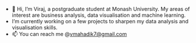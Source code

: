 - 👋 Hi, I’m Viraj, a postgraduate student at Monash University. My areas of interest are business analysis, data visualisation and machine learning.
- I’m currently working on a few projects to sharpen my data analysis and visualisation skills.
- 📫 You can reach me @vmahadik7@gmail.com

<!---
Viraj22061997/Viraj22061997 is a ✨ special ✨ repository because its `README.md` (this file) appears on your GitHub profile.
You can click the Preview link to take a look at your changes.
--->
